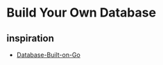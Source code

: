 # Build Your Own Database

## inspiration

+ [Database-Built-on-Go](https://github.com/Lee3on/Database-Built-on-Go)